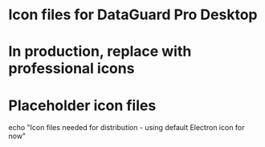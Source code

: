 # Icon files for DataGuard Pro Desktop
# In production, replace with professional icons

# Placeholder icon files
echo "Icon files needed for distribution - using default Electron icon for now"